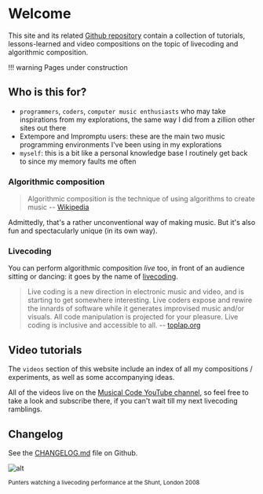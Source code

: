 # Welcome

This site and its related [Github repository](https://github.com/lambdamusic/The-Musical-Code) contain a collection of tutorials, lessons-learned and video compositions on the topic of livecoding and algorithmic composition. 

!!! warning
    Pages under construction

## Who is this for? 

- `programmers`, `coders`, `computer music enthusiasts` who may take inspirations from my explorations, the same way I did from a zillion other sites out there
- Extempore and Impromptu users: these are the main two music programming environments I've been using in my explorations
- `myself`: this is a bit like a personal knowledge base I routinely get back to since my memory faults me often


### Algorithmic composition

> Algorithmic composition is the technique of using algorithms to create music -- [Wikipedia](https://en.wikipedia.org/wiki/Algorithmic_composition)

Admittedly, that's a rather unconventional way of making music. But it's also fun and spectacularly unique (in its own way). 

### Livecoding

You can perform algorithmic composition *live* too, in front of an audience sitting or dancing: it goes by the name of  [livecoding](https://en.wikipedia.org/wiki/Live_coding).  

> Live coding is a new direction in electronic music and video, and is starting to get somewhere interesting. Live coders expose and rewire the innards of software while it generates improvised music and/or visuals. All code manipulation is projected for your pleasure. Live coding is inclusive and accessible to all. -- [toplap.org](http://toplap.org/)

## Video tutorials

The `videos` section of this website include an index of all my compositions / experiments, as well as some accompanying ideas.

All of the videos live on the [Musical Code YouTube channel](https://www.youtube.com/channel/UCanqSICbxzRNEZGMlu8qfyw), so feel free to take a look and subscribe there, if you can't wait till my next livecoding ramblings.

<!-- [![Watch the video](https://img.youtube.com/vi/Qix3tbpb9V4/maxresdefault.jpg)](https://www.youtube.com/watch?v=Qix3tbpb9V4) -->

## Changelog

See the [CHANGELOG.md](https://github.com/lambdamusic/The-Musical-Code/blob/main/CHANGELOG.md) file on Github.

![alt](../assets/../assets/images/2024-05-16-shunt-livecoding-1.png)

<small>Punters watching a livecoding performance at the Shunt, London 2008</small>